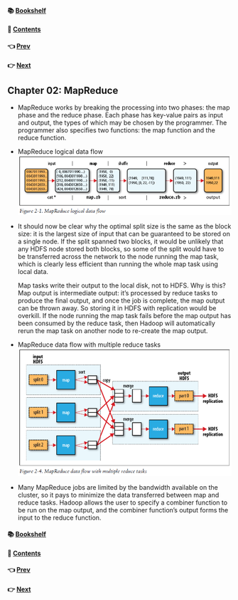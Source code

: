 #### &#x1F4DA; [Bookshelf](../)
#### &#x1F4DC; [Contents](./README.md#contents)
#### &#x1F448; [Prev](./Ch01_Meet_Hadoop.md)
#### &#x1F449; [Next](./Ch03_The_Hadoop_Distributed_Filesystem.md)

## Chapter 02: MapReduce

- MapReduce works by breaking the processing into two phases: the map phase and the reduce phase. Each phase has key-value pairs as input and output, the types of which may be chosen by the programmer. The programmer also specifies two functions: the map function and the reduce function.

- MapReduce logical data flow  
![alt text](res/fig_2_1_MapReduce_logical_data_flow.PNG)  

- It should now be clear why the optimal split size is the same as the block size: it is the largest size of input that can be guaranteed to be stored on a single node. If the split spanned two blocks, it would be unlikely that any HDFS node stored both blocks, so some of the split would have to be transferred across the network to the node running the map task, which is clearly less efficient than running the whole map task using local data.

	Map tasks write their output to the local disk, not to HDFS. Why is this? Map output is intermediate output: it’s processed by reduce tasks to produce the final output, and once the job is complete, the map output can be thrown away. So storing it in HDFS with replication would be overkill. If the node running the map task fails before the map output has been consumed by the reduce task, then Hadoop will automatically rerun the map task on another node to re-create the map output.

- MapReduce data flow with multiple reduce tasks  
![alt text](res/fig_2_2_MapReduce_data_flow_with_multiple_reduce_tasks.PNG)  

- Many MapReduce jobs are limited by the bandwidth available on the cluster, so it pays to minimize the data transferred between map and reduce tasks. Hadoop allows the user to specify a combiner function to be run on the map output, and the combiner function’s output forms the input to the reduce function.

#### &#x1F4DA; [Bookshelf](../)
#### &#x1F4DC; [Contents](./README.md#contents)
#### &#x1F448; [Prev](./Ch01_Meet_Hadoop.md)
#### &#x1F449; [Next](./Ch03_The_Hadoop_Distributed_Filesystem.md)